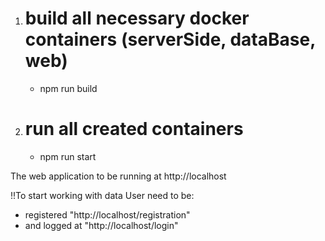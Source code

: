 1. # build all necessary docker containers (serverSide, dataBase, web)
    - npm run build
2. # run all created containers
    - npm run start

The web application to be running at  http://localhost

!!To start working with data User need to be:

- registered "http://localhost/registration"
- and logged at "http://localhost/login"
